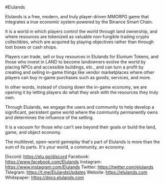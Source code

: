 #Elulands

Elulands is a free, modern, and truly player-driven MMORPG game that integrates a true economic system powered by the Binance Smart Chain.

It is a world in which players control the world through land ownership, and where resources are tokenized as valuable non-fungible trading crypto collectibles, which are acquired by playing objectives rather than through loot boxes or cash shops.

Players can trade, sell or buy resources in Elulands for Elunium Tokens, and those who invest in LAND to become landowners evolve the world by placing NPCs and accessible buildings, etc., and can turn a profit by creating and selling in-game things like vendor marketplaces where other players can buy in-game purchases such as goods, services, and more.

In other words, instead of closing down the in-game economy, we are opening it by letting players do what they wish with the resources they truly own.

Through Elulands, we engage the users and community to help develop a significant, persistent game world where the community permanently owns and determines the influence of the setting.

It is a vacuum for those who can’t see beyond their goals or build the land, game, and object economy.

The multilevel, open-world gameplay that's part of Elulands is more than the sum of its parts. It's your world, a community, an economy.

Discord: https://elu.gg/discord
Facebook: https://www.facebook.com/Elulands
Instagram: https://www.instagram.com/Elulands
Twitter: https://twitter.com/elulands
Telegram: https://t.me/ElulandsUpdates
Website: https://elulands.com
Whitepaper: https://docs.elulands.com